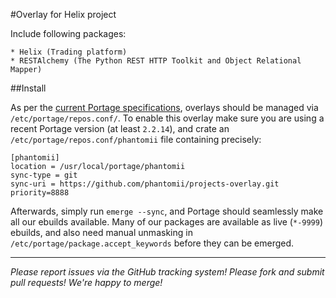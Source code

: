 #Overlay for Helix project

Include following packages:

    * Helix (Trading platform)
    * RESTAlchemy (The Python REST HTTP Toolkit and Object Relational Mapper)

##Install

As per the [current Portage specifications](https://dev.gentoo.org/~zmedico/portage/doc/man/portage.5.html), overlays should be managed via `/etc/portage/repos.conf/`.
To enable this overlay make sure you are using a recent Portage version (at least `2.2.14`), and crate an `/etc/portage/repos.conf/phantomii` file containing precisely:

```
[phantomii]
location = /usr/local/portage/phantomii
sync-type = git
sync-uri = https://github.com/phantomii/projects-overlay.git
priority=8888
```

Afterwards, simply run `emerge --sync`, and Portage should seamlessly make all our ebuilds available.
Many of our packages are available as live (`*-9999`) ebuilds, and also need manual unmasking in `/etc/portage/package.accept_keywords` before they can be emerged.

---

*Please report issues via the GitHub tracking system! Please fork and submit pull requests! We're happy to merge!*
